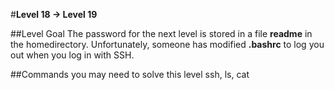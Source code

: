 #**Level 18 → Level 19**

##Level Goal
The password for the next level is stored in a file **readme** in the homedirectory. Unfortunately, someone has modified **.bashrc** to log you out when you log in with SSH.

##Commands you may need to solve this level
ssh, ls, cat

